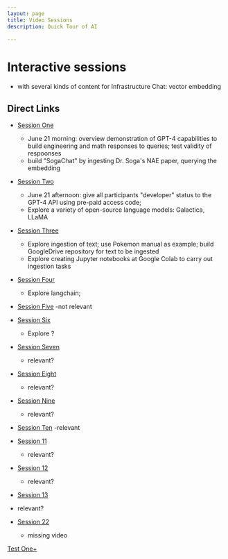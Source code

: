 ```yaml
---
layout: page
title: Video Sessions
description: Quick Tour of AI
    
---
```






# Interactive sessions
- with several kinds of content for Infrastructure Chat: vector embedding

## Direct Links

- [Session One](lecture/ses01-ju21wam.md)
    - June 21 morning: overview demonstration of GPT-4 capabilities to build engineering and math responses to queries; test validity of respoonses
    - build "SogaChat" by ingesting Dr. Soga's NAE paper, querying the embedding

- [Session Two](lecture/ses2-ju21wpm.md)
  - June 21 afternoon: give all participants "developer" status to the GPT-4 API using pre-paid access code;
  - Explore a variety of open-source language models: Galactica, LLaMA

- [Session Three](lecture/ses3-ju22tham.md)
    - Explore ingestion of text; use Pokemon manual as example; build GoogleDrive repository for text to be ingested
    - Explore creating Jupyter notebooks at Google Colab to carry out ingestion tasks

- [Session Four](lecture/ses4ju22thpm.md)
    - Explore langchain; 

- [Session Five](lecture/ses5-June27-Tu-morn-LBL.md)
    -not relevant

- [Session Six](lecture/ses6-June27-Tu-aft-DT.md)
    - Explore ?
- [Session Seven](lecture/ses7-Ju28Wam-CSI.md)
    - relevant?
- [Session Eight](lecture/ses8-Ju28wpmS.md)
    - relevant?
- [Session Nine](lecture/ses9-Ju29Tham.md)
    - relevant?

- [Session Ten](lecture/ses10ju29thpm.md)
    -relevant
- [Session 11](lecture/ses11-July5-Wed-morn-DR.md)
    - relevant?
- [Session 12](lecture/ses12-July5-Wed-aft-DR.md)
    - relevant?
- [Session 13](lecture/ses13-July6-Thursday-aft-DR.md)
- relevant?

- [Session 22](lecture/ses22-July18-Tuesaft.md)
    - missing video





[Test One+](_ecture/ses01-ju21wam)

